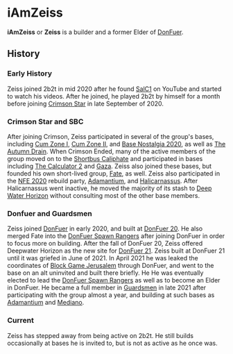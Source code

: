 # iAmZeiss

**iAmZeiss** or **Zeiss** is a builder and a former Elder of [DonFuer](https://2b2t.miraheze.org/wiki/Donfuer).

## History
### Early History
Zeiss joined 2b2t in mid 2020 after he found [SalC1](https://2b2t.miraheze.org/wiki/SalC1) on YouTube and started to watch his videos. After he joined, he played 2b2t by himself for a month before joining [Crimson Star](https://2b2t.miraheze.org/wiki/Crimson_Star) in late September of 2020.

### Crimson Star and SBC
After joining Crimson, Zeiss participated in several of the group's bases, including [Cum Zone I](https://2b2t.miraheze.org/wiki/Crimson_Star#_Cum_Zone_I), [Cum Zone II](https://2b2t.miraheze.org/wiki/Cum_Zone_II), and [Base Nostalgia 2020](https://2b2t.miraheze.org/wiki/Base_Nostalgia_2020), as well as [The Autumn Drain](https://2b2t.miraheze.org/wiki/The_Autumn_Drain). When Crimson Ended, many of the active members of the group moved on to the [Shortbus Caliphate](https://2b2t.miraheze.org/wiki/Shortbus_Caliphate) and participated in bases including [The Calculator 2](https://2b2t.miraheze.org/wiki/Shortbus_Caliphate#_The_Calculator_2) and [Gaza](https://2b2t.miraheze.org/wiki/Shortbus_Caliphate#_Gaza). Zeiss also joined these bases, but founded his own short-lived group, [Fate](https://2b2t.miraheze.org/wiki/Fate), as well. Zeiss also participated in the [NFE 2020](https://2b2t.miraheze.org/wiki/NFE#NFE_2020) rebuild party, [Adamantium](https://2b2t.miraheze.org/wiki/Adamantium), and [Halicarnassus](https://2b2t.miraheze.org/wiki/Halicarnassus). After Halicarnassus went inactive, he moved the majority of its stash to [Deep Water Horizon](https://2b2t.miraheze.org/wiki/DonFuer_21) without consulting most of the other base members.

### Donfuer and Guardsmen
Zeiss joined [DonFuer](https://2b2t.miraheze.org/wiki/DonFuer) in early 2020, and built at [DonFuer 20](https://2b2t.miraheze.org/wiki/DonFuer_20). He also merged Fate into the [DonFuer Spawn Rangers](https://2b2t.miraheze.org/wiki/DonFuer#Spawn_Rangers_2) after joining DonFuer in order to focus more on building.  After the fall of DonFuer 20, Zeiss offered Deepwater Horizon as the new site for [DonFuer 21](https://2b2t.miraheze.org/wiki/DonFuer_21). Zeiss built at DonFuer 21 until it was griefed in June of 2021. In April 2021 he was leaked the coordinates of [Block Game Jerusalem](https://2b2t.miraheze.org/wiki/Block_Game_Jerusalem) through DonFuer, and went to the base on an alt uninvited and built there briefly. He He was eventually elected to lead the [DonFuer Spawn Rangers](https://2b2t.miraheze.org/wiki/DonFuer#DonFuer_Spawn_Rangers) as well as to become an Elder in DonFuer. He became a full member in [Guardsmen](https://2b2t.miraheze.org/wiki/Guardsmen) in late 2021 after participating with the group almost a year, and building at such bases as [Adamantium](https://2b2t.miraheze.org/wiki/Adamantium) and [Mediano](https://2b2t.miraheze.org/wiki/Mediano).

### Current
Zeiss has stepped away from being active on 2b2t. He still builds occasionally at bases he is invited to, but is not as active as he once was.